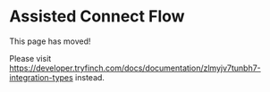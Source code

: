 # Assisted Connect Flow

This page has moved!

Please visit https://developer.tryfinch.com/docs/documentation/zlmyjv7tunbh7-integration-types instead.
